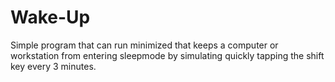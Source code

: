 # Wake-Up
Simple program that can run minimized that keeps a computer or workstation from entering sleepmode by simulating quickly tapping the shift key every 3 minutes.
